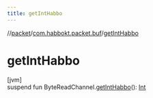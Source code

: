 ```yaml
---
title: getIntHabbo
---
```

//[packet](../../index.html)/[com.habbokt.packet.buf](index.html)/[getIntHabbo](get-int-habbo.html)



# getIntHabbo



[jvm]\
suspend fun ByteReadChannel.[getIntHabbo](get-int-habbo.html)(): [Int](https://kotlinlang.org/api/latest/jvm/stdlib/kotlin/-int/index.html)




